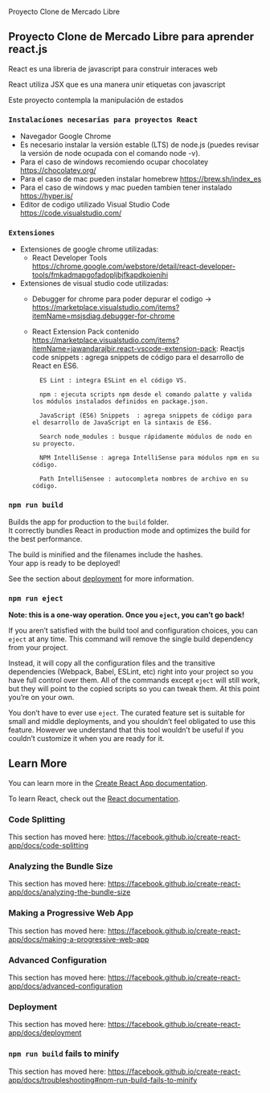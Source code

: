 Proyecto Clone de Mercado Libre

## Proyecto Clone de Mercado Libre para aprender react.js

React es una libreria de javascript para construir interaces web

React utiliza JSX que es una manera unir etiquetas con javascript

Este proyecto contempla la manipulación de estados


### `Instalaciones necesarias para proyectos React`
* Navegador Google Chrome
* Es necesario instalar la versión estable (LTS) de node.js (puedes revisar la versión de node ocupada con el comando node -v).
* Para el caso de windows recomiendo ocupar chocolatey https://chocolatey.org/
* Para el caso de mac pueden instalar homebrew https://brew.sh/index_es
* Para el caso de windows y mac pueden tambien tener instalado https://hyper.is/ 
* Editor de codigo utilizado Visual Studio Code https://code.visualstudio.com/


### `Extensiones`

* Extensiones de google chrome utilizadas:
    - React Developer Tools https://chrome.google.com/webstore/detail/react-developer-tools/fmkadmapgofadopljbjfkapdkoienihi
* Extensiones de visual studio code utilizadas:
    - Debugger for chrome para poder depurar el codigo -> https://marketplace.visualstudio.com/items?itemName=msjsdiag.debugger-for-chrome
    - React Extension Pack contenido https://marketplace.visualstudio.com/items?itemName=jawandarajbir.react-vscode-extension-pack:
            Reactjs code snippets : agrega snippets de código para el desarrollo de React en ES6.

            ES Lint : integra ESLint en el código VS.

            npm : ejecuta scripts npm desde el comando palatte y valida los módulos instalados definidos en package.json.

            JavaScript (ES6) Snippets  : agrega snippets de código para el desarrollo de JavaScript en la sintaxis de ES6.

            Search node_modules : busque rápidamente módulos de nodo en su proyecto.

            NPM IntelliSense : agrega IntelliSense para módulos npm en su código.

            Path IntelliSensee : autocompleta nombres de archivo en su código.


### `npm run build`

Builds the app for production to the `build` folder.<br>
It correctly bundles React in production mode and optimizes the build for the best performance.

The build is minified and the filenames include the hashes.<br>
Your app is ready to be deployed!

See the section about [deployment](https://facebook.github.io/create-react-app/docs/deployment) for more information.

### `npm run eject`

**Note: this is a one-way operation. Once you `eject`, you can’t go back!**

If you aren’t satisfied with the build tool and configuration choices, you can `eject` at any time. This command will remove the single build dependency from your project.

Instead, it will copy all the configuration files and the transitive dependencies (Webpack, Babel, ESLint, etc) right into your project so you have full control over them. All of the commands except `eject` will still work, but they will point to the copied scripts so you can tweak them. At this point you’re on your own.

You don’t have to ever use `eject`. The curated feature set is suitable for small and middle deployments, and you shouldn’t feel obligated to use this feature. However we understand that this tool wouldn’t be useful if you couldn’t customize it when you are ready for it.

## Learn More

You can learn more in the [Create React App documentation](https://facebook.github.io/create-react-app/docs/getting-started).

To learn React, check out the [React documentation](https://reactjs.org/).

### Code Splitting

This section has moved here: https://facebook.github.io/create-react-app/docs/code-splitting

### Analyzing the Bundle Size

This section has moved here: https://facebook.github.io/create-react-app/docs/analyzing-the-bundle-size

### Making a Progressive Web App

This section has moved here: https://facebook.github.io/create-react-app/docs/making-a-progressive-web-app

### Advanced Configuration

This section has moved here: https://facebook.github.io/create-react-app/docs/advanced-configuration

### Deployment

This section has moved here: https://facebook.github.io/create-react-app/docs/deployment

### `npm run build` fails to minify

This section has moved here: https://facebook.github.io/create-react-app/docs/troubleshooting#npm-run-build-fails-to-minify
